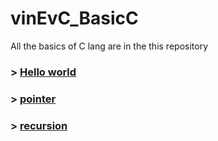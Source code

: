 # vinEvC_BasicC
All the basics of C lang are in the this repository

### > [Hello world](HelloEv.c)
### > [pointer](Pointers)
### > [recursion](Recursion)

